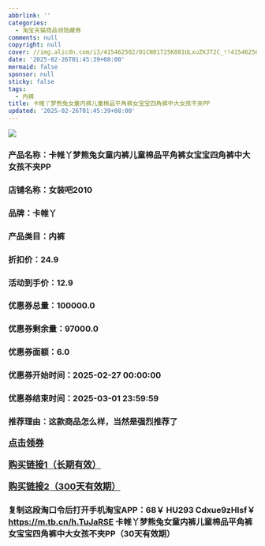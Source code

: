 ```yaml
---
abbrlink: ''
categories:
  - 淘宝天猫商品领隐藏券
comments: null
copyright: null
cover: //img.alicdn.com/i3/415462502/O1CN01725K081ULxuZKJT2C_!!415462502.jpg
date: '2025-02-26T01:45:39+08:00'
mermaid: false
sponsor: null
sticky: false
tags:
  - 内裤
title: 卡帷丫梦熊兔女童内裤儿童棉品平角裤女宝宝四角裤中大女孩不夹PP
updated: '2025-02-26T01:45:39+08:00'
--- 
```


![](//img.alicdn.com/i3/415462502/O1CN01725K081ULxuZKJT2C_!!415462502.jpg)

### 产品名称：卡帷丫梦熊兔女童内裤儿童棉品平角裤女宝宝四角裤中大女孩不夹PP
### 店铺名称：女装吧2010
### 品牌：卡帷丫
### 产品类目：内裤
### 折扣价：24.9
### 活动到手价：12.9
### 优惠券总量：100000.0
### 优惠券剩余量：97000.0
### 优惠券面额：6.0
### 优惠券开始时间：2025-02-27 00:00:00	
### 优惠券结束时间：2025-03-01 23:59:59	
### 推荐理由：这款商品怎么样，当然是强烈推荐了

<p style="font-size: 18px; font-weight: bold;">
  <a href="https://uland.taobao.com/coupon/edetail?e=yogXEhO42cqlhHvvyUNXZfh8CuWt5YH5OVuOuRD5gLJMmdsrkidbOWBzzpT26idJxqW091wgMN4fLYB1mSPkfHsl4SpDSONO6PZrNT0sk4jTbcniaYUKe3HYjOIA9anSRSHvQe2jOLZ9pbNCYX0I%2BPP%2BWUTgK%2F%2B0I%2BtaUgbudUxA%2B536asYsLWVfKa%2BhVnND4sAYubD2487U86bZV2jCnZjB6TX2HR3QQ5WKStDdyeTLAJho1Tgm24y1rRo98IyIzxHHRjXbSzC3GXpSbfs48urNIAhtxyl7itUTeSv1CSV22nsSwZYm2jCTGqzTLNux9pILCoZ%2B%2FH9ZE%2Frq7N6jtg%3D%3D&traceId=0b0d7bc517407225632653497d12f7&union_lens=lensId%3AOPT%401740722568%4021072d6b_0e09_1954b267d41_abb2%4001%40eyJmbG9vcklkIjo3MzM1NH0ie" target="_blank">点击领券</a>
</p>
<p style="font-size: 18px; font-weight: bold;">
  <a href="https://s.click.taobao.com/t?e=m%3D2%26s%3Dr2sp0ebP895w4vFB6t2Z2ueEDrYVVa64LKpWJ%2Bin0XLjf2vlNIV67k2Uw6Vjz9mVPLNzIt%2Fz56j3ID%2FV1RqsF4wnCJeELi4I%2FIEn%2BS1IjHAB0ghlTd7WlZVm%2FOAUUFw71qrpxiwMoCNxc1AtbZGVS6N5hfY89pDmULCbFMjCBGSMHuv7RoNv0Q0jFsbsQ7KWlbDF0%2FP%2BzMfGykjA8lpyBLopZJyUBilCatC3yxfymuITgakKpykjLBkO4jgFI8eRozvQCWI2PAlyfsBFZDqhxXSFvSTZM%2B%2F4A13NwUW6D5sP2NBU6949hCVngMzrteB3z2TFFEd9SqY%3D" target="_blank">购买链接1（长期有效）</a>
</p>
<p style="font-size: 18px; font-weight: bold;">
  <a href="https://s.click.taobao.com/SVEcVNs" target="_blank">购买链接2（300天有效期）</a>
</p>

### 复制这段淘口令后打开手机淘宝APP：68￥ HU293 Cdxue9zHIsf￥ https://m.tb.cn/h.TuJaRSE  卡帷丫梦熊兔女童内裤儿童棉品平角裤女宝宝四角裤中大女孩不夹PP（30天有效期）
